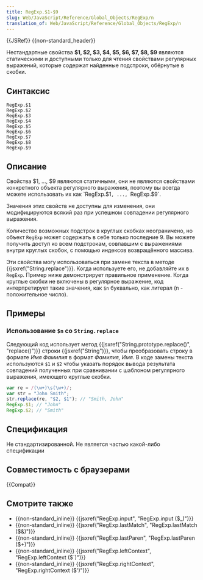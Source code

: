 ```yaml
---
title: RegExp.$1-$9
slug: Web/JavaScript/Reference/Global_Objects/RegExp/n
translation_of: Web/JavaScript/Reference/Global_Objects/RegExp/n
---
```


{{JSRef}} {{non-standard_header}}

Нестандартные свойства **$1, $2, $3, $4, $5, $6, $7, $8, $9** являются статическими и доступными только для чтения свойствами регулярных выражений, которые содержат найденные подстроки, обёрнутые в скобки.

## Синтаксис

```
RegExp.$1
RegExp.$2
RegExp.$3
RegExp.$4
RegExp.$5
RegExp.$6
RegExp.$7
RegExp.$8
RegExp.$9
```

## Описание

Свойства $1, ..., $9 являются статичными, они не являются свойствами конкретного объекта регулярного выражения, поэтому вы всегда можете использовать их как `RegExp.$1`, ..., `RegExp.$9`.

Значения этих свойств не доступны для изменения, они модифицируются всякий раз при успешном совпадении регулярного выражения.

Количество возможных подстрок в круглых скобках неограничено, но объект `RegExp` может содержать в себе только последние 9. Вы можете получить доступ ко всем подстрокам, совпавшим с выражениями внутри круглых скобок, с помощью индексов возвращённого массива.

Эти свойства могу использоваться при замене текста в методе {{jsxref("String.replace")}}. Когда используете его, не добавляйте их в `RegExp`. Пример ниже демонстрирует правильное применение. Когда круглые скобки не включены в регулярное выражение, код интерпретирует такие значения, как `$n` буквально, как литерал (n - положительное число).

## Примеры

### Использование `$n` со `String.replace`

Следующий код использует метод {{jsxref("String.prototype.replace()", "replace()")}} строки {{jsxref("String")}}, чтобы преобразовать строку в формате _Имя Фамилия_ в формат _Фамилия, Имя_. В коде замены текста используются `$1` и `$2` чтобы указать порядок вывода результата совпадений полученных при сравнивании с шаблоном регулярного выражения, имеющего круглые скобки.

```js
var re = /(\w+)\s(\w+)/;
var str = "John Smith";
str.replace(re, "$2, $1"); // "Smith, John"
RegExp.$1; // "John"
RegExp.$2; // "Smith"
```

## Спецификация

Не стандартизированной. Не является частью какой-либо спецификации

## Совместимость с браузерами

{{Compat}}

## Смотрите также

- {{non-standard_inline}} {{jsxref("RegExp.input", "RegExp.input ($_)")}}
- {{non-standard_inline}} {{jsxref("RegExp.lastMatch", "RegExp.lastMatch ($&amp;)")}}
- {{non-standard_inline}} {{jsxref("RegExp.lastParen", "RegExp.lastParen ($+)")}}
- {{non-standard_inline}} {{jsxref("RegExp.leftContext", "RegExp.leftContext ($`)")}}
- {{non-standard_inline}} {{jsxref("RegExp.rightContext", "RegExp.rightContext ($')")}}
